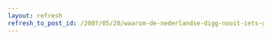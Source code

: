 ```yaml
---
layout: refresh
refresh_to_post_id: /2007/05/20/waarom-de-nederlandse-digg-nooit-iets-gaat-worden
---
```

